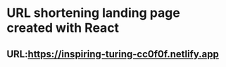 # URL shortening landing page created with React

## URL:https://inspiring-turing-cc0f0f.netlify.app

